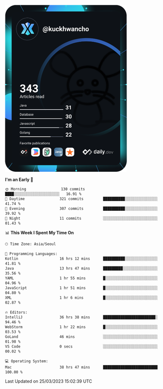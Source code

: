 <a href="https://app.daily.dev/kuckhwancho"><img src="https://github.com/kuckjwi0928/kuckjwi0928/blob/master/devcard.svg" width="400" alt="Kuckjwi Devcard"/></a>

<!--START_SECTION:waka-->
**I'm an Early 🐤** 

```text
🌞 Morning                130 commits         ████░░░░░░░░░░░░░░░░░░░░░   16.91 % 
🌆 Daytime                321 commits         ██████████░░░░░░░░░░░░░░░   41.74 % 
🌃 Evening                307 commits         ██████████░░░░░░░░░░░░░░░   39.92 % 
🌙 Night                  11 commits          ░░░░░░░░░░░░░░░░░░░░░░░░░   01.43 % 
```


📊 **This Week I Spent My Time On** 

```text
🕑︎ Time Zone: Asia/Seoul

💬 Programming Languages: 
Kotlin                   16 hrs 12 mins      ██████████░░░░░░░░░░░░░░░   41.81 % 
Java                     13 hrs 47 mins      █████████░░░░░░░░░░░░░░░░   35.56 % 
YAML                     1 hr 55 mins        █░░░░░░░░░░░░░░░░░░░░░░░░   04.96 % 
JavaScript               1 hr 51 mins        █░░░░░░░░░░░░░░░░░░░░░░░░   04.80 % 
XML                      1 hr 6 mins         █░░░░░░░░░░░░░░░░░░░░░░░░   02.87 % 

🔥 Editors: 
IntelliJ                 36 hrs 38 mins      ████████████████████████░   94.46 % 
WebStorm                 1 hr 22 mins        █░░░░░░░░░░░░░░░░░░░░░░░░   03.53 % 
GoLand                   46 mins             ░░░░░░░░░░░░░░░░░░░░░░░░░   01.98 % 
VS Code                  0 secs              ░░░░░░░░░░░░░░░░░░░░░░░░░   00.02 % 

💻 Operating System: 
Mac                      38 hrs 47 mins      █████████████████████████   100.00 % 
```


 Last Updated on 25/03/2023 15:02:39 UTC
<!--END_SECTION:waka-->
